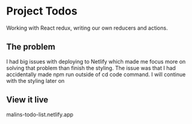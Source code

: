 # Project Todos

Working with React redux, writing our own reducers and actions. 

## The problem

I had big issues with deploying to Netlify which made me focus more on solving that problem than finish the styling. The issue was that I had accidentally made npm run outside of cd code command. I will continue with the styling later on

## View it live


malins-todo-list.netlify.app
